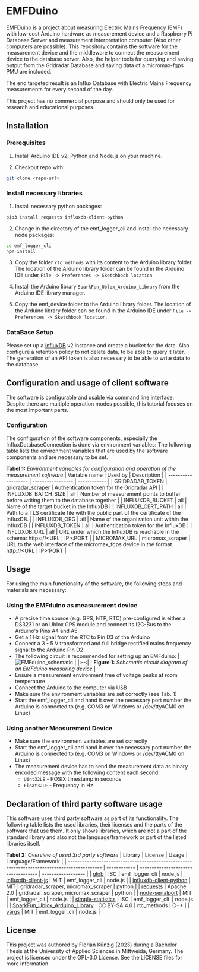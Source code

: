# EMFDuino

EMFDuino is a project about measuring Electric Mains Frequency (EMF) with low-cost Arduino hardware as measurement device and a Raspberry Pi Database Server and measurement interpretation computer (Also other computers are possible).
This repository contains the software for the measurement device and the middleware to connect the measurement device to the database server.
Also, the helper tools for querying and saving output from the Gridradar Database and saving data of a micromax-fgps PMU are included.

The end targeted result is an Influx Database with Electric Mains Frequency measurements for every second of the day.

This project has no commercial purpose and should only be used for research and educational purposes.

## Installation

### Prerequisites

1. Install Arduino IDE v2, Python and Node.js on your machine.

2. Checkout repo with:

```bash
git clone <repo-url>
```

### Install necessary libraries

1. Install necessary python packages:

```bash
pip3 install requests influxdb-client-python
```

2. Change in the directory of the emf_logger_cli and install the necessary node packages:

```bash
cd emf_logger_cli
npm install
```

3. Copy the folder `rtc_methods` with its content to the Arduino library folder. The location of the Arduino library folder can be found in the Arduino IDE under `File -> Preferences -> Sketchbook location`.

4. Install the Arduino library `SparkFun_Ublox_Arduino_Library` from the Arduino IDE library manager.

5. Copy the emf_device folder to the Arduino library folder. The location of the Arduino library folder can be found in the Arduino IDE under `File -> Preferences -> Sketchbook location`.

### DataBase Setup

Please set up a [InfluxDB](https://www.influxdata.com/products/influxdb/) v2 instance and create a bucket for the data.
Also configure a retention policy to not delete data, to be able to query it later.
The generation of an API token is also necessary to be able to write data to the database.

## Configuration and usage of client software

The software is configurable and usable via command line interface. Despite there are multiple operation modes possible, this tutorial focuses on the most important parts.

### Configuration

The configuration of the software components, especially the InfluxDatabaseConnection is done via environment variables:
The following table lists the environment variables that are used by the software components and are necessary to be set.


<!-- prettier-ignore -->
**Tabel 1:** *Environment variables for configuration and operation of the measurement software*
| Variable name       |     Used by       | Description  |
| ------------------- | ----------------- | ------------ |
| GRIDRADAR_TOKEN     | gridradar_scraper | Authentication token for the Gridradar API                                              |
| INFLUXDB_BATCH_SIZE | all               | Number of measurement points to buffer before writing them to the database together     |
| INFLUXDB_BUCKET     | all               | Name of the target bucket in the InfluxDB                                               |
| INFLUXDB_CERT_PATH  | all               | Path to a TLS certificate file with the public part of the certificate of the InfluxDB. |
| INFLUXDB_ORG        | all               | Name of the organization unit within the InfluxDB                                       |
| INFLUXDB_TOKEN      | all               | Authentication token for the InfluxDB                                                   |
| INFLUXDB_URL        | all               | URL under which the InfluxDB is reachable in the schema: https://<URL                   | IP>:PORT |
| MICROMAX_URL        | micromax_scraper  | URL to the web interface of the micromax_fgps device in the format http://<URL          | IP>:PORT |

## Usage

For using the main functionality of the software, the following steps and materials are necessary:

### Using the EMFduino as measurement device

-   A precise time source (e.g. GPS, NTP, RTC) pre-configured is either a DS3231 or an Ublox GPS module and connect its I2C-Bus to the Arduino's Pins A4 and A5
-   Get a 1 Hz signal from the RTC to Pin D3 of the Arduino
-   Connect a 3 - 5 V transformed and full bridge rectified mains frequency signal to the Arduino Pin D2
-   The following circuit is recommended for setting up an EMFduino:
    | ![EMFduino_schematic](https://github.com/cdr-chakotay/EMFduino/assets/60937022/588f4684-53fb-4d05-8b3b-550e5e46ef51) |
    |:--:| 
    | **Figure 1:** *Schematic circuit diagram of an EMFduino measuring device*  |
-  Ensure a measurement environment free of voltage peaks at room temperature
-   Connect the Arduino to the computer via USB
-   Make sure the environment variables are set correctly (see Tab. 1)
-   Start the emf_logger_cli and hand it over the necessary port number the Arduino is connected to (e.g. COM3 on Windows or /dev/ttyACM0 on Linux)
  
### Using another Measurement Device

-   Make sure the environment variables are set correctly
-   Start the emf_logger_cli and hand it over the necessary port number the Arduino is connected to (e.g. COM3 on Windows or /dev/ttyACM0 on Linux)
-   The measurement device has to send the measurement data as binary encoded message with the following content each second:
    -   `Uint32LE` - POSIX timestamp in seconds
    -   `Float32LE` - Frequency in Hz

## Declaration of third party software usage

This software uses third party software as part of its functionality. The following table lists the used libraries, their licenses and the parts of the software that use them. It only shows libraries, which are not a part of the standard library and also not the language/framework or part of the listed libraries itself.

**Tabel 2:** *Overview of used 3rd party software*
| Library                                                                                      | License      | Usage                               | Language/Framework |
| -------------------------------------------------------------------------------------------- | ------------ | ----------------------------------- | ------------------ |
| [glob](https://github.com/isaacs/node-glob)                                                  | ISC          | emf_logger_cli                      | node.js            |
| [influxdb-client-js](https://github.com/influxdata/influxdb-client-js)                       | MIT          | emf_logger_cli                      | node.js            |
| [influxdb-client-python](https://github.com/influxdata/influxdb-client-python)               | MIT          | gridradar_scraper, micromax_scraper | python             |
| [requests](https://github.com/psf/requests)                                                  | Apache 2.0   | gridradar_scraper, micromax_scraper | python             |
| [node-serialport](https://github.com/serialport/node-serialport)                             | MIT          | emf_logger_cli                      | node.js            |
| [simple-statistics](https://github.com/simple-statistics/simple-statistics)                  | ISC          | emf_logger_cli                      | node.js            |
| [SparkFun_Ublox_Arduino_Library](https://github.com/sparkfun/SparkFun_Ublox_Arduino_Library) | CC BY-SA 4.0 | rtc_methods                         | C++                |
| [yargs](https://github.com/yargs/yargs)                                                      | MIT          | emf_logger_cli                      | node.js            |

## License

This project was authored by Florian Künzig (2023) during a Bachelor Thesis at the University of Applied Sciences in Mittweida, Germany. The project is licensed under the GPL-3.0 License. See the LICENSE files for more information.
